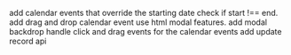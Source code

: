 add calendar events that override the starting date
    check if start !== end.
add drag and drop calendar event
use html modal features. add modal backdrop
handle click and drag events for the calendar events
add update record api